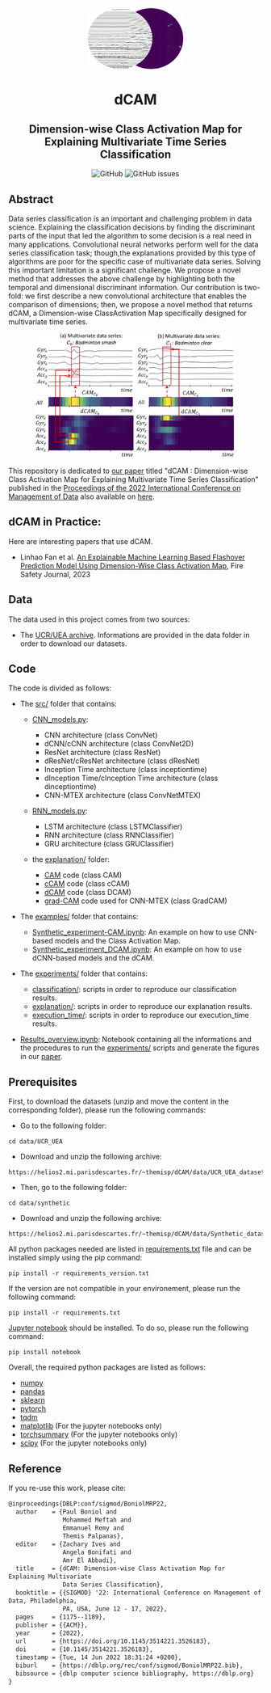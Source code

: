 <p align="center">
<img width="190" src="./ressources/dCAM_logo.png"/>
</p>


<h1 align="center">dCAM</h1>
<h2 align="center">Dimension-wise Class Activation Map for Explaining Multivariate Time Series Classification</h2>

<div align="center">
<p>
<img alt="GitHub" src="https://img.shields.io/github/license/boniolp/dcam"> <img alt="GitHub issues" src="https://img.shields.io/github/issues/boniolp/dcam">
</p>
</div>


## Abstract

Data series classification is an important and challenging problem in data science. Explaining the classification decisions by finding the discriminant parts of the input that led the algorithm to some decision is a real need in many applications. Convolutional neural networks perform well for the data series classification task; though,the explanations provided by this type of algorithms are poor for the specific case of multivariate data series. Solving this important limitation is a significant challenge. We propose a novel method that addresses the above challenge by highlighting both the temporal and dimensional discriminant information. Our contribution is two-fold: we first describe a new convolutional architecture that enables the comparison of dimensions; then, we propose a novel method that returns dCAM, a Dimension-wise ClassActivation Map specifically designed for multivariate time series. 


<p align="center">
<img src="ressources/intro_figure.png" alt="drawing" width="400"/>
</p>

This repository is dedicated to [our paper](https://dl.acm.org/doi/abs/10.1145/3514221.3526183) titled "dCAM : Dimension-wise Class Activation Map for Explaining Multivariate Time Series Classification" published in the [Proceedings of the 2022 International Conference on Management of Data](https://dl.acm.org/doi/proceedings/10.1145/3514221) also available on [here](https://www.researchgate.net/publication/361416963_dCAM_Dimension-wise_Class_Activation_Map_for_Explaining_Multivariate_Data_Series_Classification).

## dCAM in Practice:

Here are interesting papers that use dCAM.

- Linhao Fan et al. [An Explainable Machine Learning Based Flashover Prediction Model Using Dimension-Wise Class Activation Map](https://www.researchgate.net/publication/371868698_An_Explainable_Machine_Learning_Based_Flashover_Prediction_Model_Using_Dimension-Wise_Class_Activation_Map), Fire Safety Journal, 2023



## Data 
The data used in this project comes from two sources: 
- The [UCR/UEA archive](http://timeseriesclassification.com/TSC.zip). Informations are provided in the data folder in order to download our datasets.

## Code 
The code is divided as follows: 
- The [src/](https://github.com/boniolp/dCAM/tree/main/src) folder that contains:
  - [CNN_models.py](https://github.com/boniolp/dCAM/blob/main/src/models/CNN_models.py):
    - CNN architecture (class ConvNet)
    - dCNN/cCNN architecture (class ConvNet2D)
    - ResNet architecture (class ResNet)
    - dResNet/cResNet architecture (class dResNet)
    - Inception Time architecture (class inceptiontime)
    - dInception Time/cInception Time architecture (class dinceptiontime)
    - CNN-MTEX architecture (class ConvNetMTEX)
  - [RNN_models.py](https://github.com/boniolp/dCAM/blob/main/src/models/RNN_models.py):
    - LSTM architecture (class LSTMClassifier)
    - RNN architecture (class RNNClassifier)
    - GRU architecture (class GRUClassifier)

  - the [explanation/](https://github.com/boniolp/dCAM/blob/main/src/explanation/) folder:
    - [CAM](https://github.com/boniolp/dCAM/blob/main/src/explanation/CAM.py) code (class CAM)
    - [cCAM](https://github.com/boniolp/dCAM/blob/main/src/explanation/cCAM.py) code (class cCAM)
    - [dCAM](https://github.com/boniolp/dCAM/blob/main/src/explanation/DCAM.py) code (class DCAM)
    - [grad-CAM](https://github.com/boniolp/dCAM/blob/main/src/explanation/grad_cam_mtex.py) code used for CNN-MTEX (class GradCAM)

- The [examples/](https://github.com/boniolp/dCAM/tree/main/examples) folder that contains:
  - [Synthetic_experiment-CAM.ipynb](https://github.com/boniolp/dCAM/tree/main/examples/Synthetic_experiment-CAM.ipynb): An example on how to use CNN-based models and the Class Activation Map.
  - [Synthetic_experiment_DCAM.ipynb](https://github.com/boniolp/dCAM/tree/main/examples/Synthetic_experiment_DCAM.ipynb): An example on how to use dCNN-based models and the dCAM.

- The [experiments/](https://github.com/boniolp/dCAM/tree/main/experiments) folder that contains:
  - [classification/](https://github.com/boniolp/dCAM/tree/main/experiments/classification): scripts in order to reproduce our classification results.
  - [explanation/](https://github.com/boniolp/dCAM/tree/main/experiments/explanation/): scripts in order to reproduce our explanation results.
  - [execution_time/](https://github.com/boniolp/dCAM/tree/main/experiments/execution_time/): scripts in order to reproduce our execution_time results.

- [Results_overview.ipynb](https://github.com/boniolp/dCAM/blob/main/Results_overview.ipynb): Notebook containing all the informations and the procedures to run the [experiments/](https://github.com/boniolp/dCAM/tree/main/experiments) scripts and generate the figures in our [paper](https://www.researchgate.net/publication/361416963_dCAM_Dimension-wise_Class_Activation_Map_for_Explaining_Multivariate_Data_Series_Classification).

## Prerequisites

First, to download the datasets (unzip and move the content in the corresponding folder), please run the following commands:

- Go to the following folder:

```(bash) 
cd data/UCR_UEA
```

- Download and unzip the following archive:

```(bash) 
https://helios2.mi.parisdescartes.fr/~themisp/dCAM/data/UCR_UEA_datasets.zip
```

- Then, go to the following folder:

```(bash) 
cd data/synthetic
```

- Download and unzip the following archive:

```(bash) 
https://helios2.mi.parisdescartes.fr/~themisp/dCAM/data/Synthetic_datasets.zip
```

All python packages needed are listed in [requirements.txt](https://github.com/boniolp/dCAM/blob/main/requirements.txt) file and can be installed simply using the pip command: 

```(bash) 
pip install -r requirements_version.txt
``` 

If the version are not compatible in your environement, please run the following command:


```(bash) 
pip install -r requirements.txt
``` 

[Jupyter notebook](https://jupyter.org/install) should be installed. To do so, please run the following command:

```(bash) 
pip install notebook
``` 

Overall, the required python packages are listed as follows:
* [numpy](http://www.numpy.org/)
* [pandas](https://pandas.pydata.org/)
* [sklearn](http://scikit-learn.org/stable/)
* [pytorch](https://pytorch.org/)
* [tqdm](https://github.com/tqdm/tqdm)
* [matplotlib](https://matplotlib.org/) (For the jupyter notebooks only)
* [torchsummary](https://github.com/sksq96/pytorch-summary) (For the jupyter notebooks only)
* [scipy](https://www.scipy.org/) (For the jupyter notebooks only)

## Reference

If you re-use this work, please cite:

```
@inproceedings{DBLP:conf/sigmod/BoniolMRP22,
  author    = {Paul Boniol and
               Mohammed Meftah and
               Emmanuel Remy and
               Themis Palpanas},
  editor    = {Zachary Ives and
               Angela Bonifati and
               Amr El Abbadi},
  title     = {dCAM: Dimension-wise Class Activation Map for Explaining Multivariate
               Data Series Classification},
  booktitle = {{SIGMOD} '22: International Conference on Management of Data, Philadelphia,
               PA, USA, June 12 - 17, 2022},
  pages     = {1175--1189},
  publisher = {{ACM}},
  year      = {2022},
  url       = {https://doi.org/10.1145/3514221.3526183},
  doi       = {10.1145/3514221.3526183},
  timestamp = {Tue, 14 Jun 2022 18:31:24 +0200},
  biburl    = {https://dblp.org/rec/conf/sigmod/BoniolMRP22.bib},
  bibsource = {dblp computer science bibliography, https://dblp.org}
}
```
